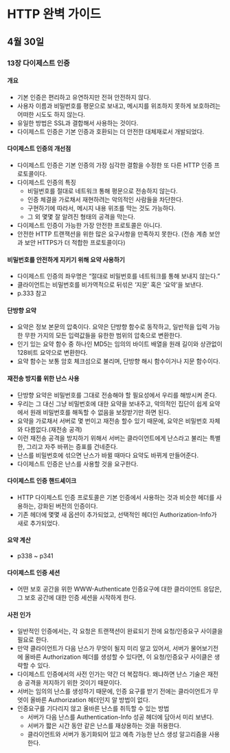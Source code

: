 # HTTP 완벽 가이드

## 4월 30일

### 13장 다이제스트 인증

#### 개요
- 기본 인증은 편리하고 유연하지만 전혀 안전하지 않다.
- 사용자 이름과 비밀번호를 평문으로 보내고, 메시지를 위조하지 못하게 보호하려는 어떠한 시도도 하지 않는다.
- 유일한 방법은 SSL과 결합해서 사용하는 것이다.
- 다이제스트 인증은 기본 인증과 호환되는 더 안전한 대체재로서 개발되었다.

#### 다이제스트 인증의 개선점
- 다이제스트 인증은 기본 인증의 가장 심각한 결함을 수정한 또 다른 HTTP 인증 프로토콜이다.
- 다이제스트 인증의 특징
    - 비밀번호를 절대로 네트워크 통해 평문으로 전송하지 않는다.
    - 인증 체결을 가로채서 재현하려는 악의적인 사람들을 차단한다.
    - 구현하기에 따라서, 메시지 내용 위조를 막는 것도 가능하다.
    - 그 외 몇몇 잘 알려진 형태의 공격을 막는다.
- 다이제스트 인증이 가능한 가장 안전한 프로토콜은 아니다.
- 안전한 HTTP 트랜잭션을 위한 많은 요구사항을 만족하지 못한다. (전송 계층 보안과 보안 HTTPS가 더 적합한 프로토콜이다)

#### 비밀번호를 안전하게 지키기 위해 요약 사용하기
- 다이제스트 인증의 좌우명은 “절대로 비밀번호를 네트워크를 통해 보내지 않는다.”
- 클라이언트는 비밀번호를 비가역적으로 뒤섞은 ‘지문’ 혹은  ‘요약’을 보낸다.
- p.333 참고

#### 단방향 요약
- 요약은 정보 본문의 압축이다. 요약은 단방향 함수로 동작하고, 일반적을 입력 가능한 무한 가지의 모든 입력값들을 유한한 범위의 압축으로 변환한다.
- 인기 있는 요약 함수 중 하나인 MD5는 임의의 바이트 배열을 원래 길이와 상관없이 128비트 요약으로 변환한다.
- 요약 함수는 보통 암호 체크섬으로 불리며, 단방향 해시 함수이거나 지문 함수이다.

#### 재전송 방지를 위한 난스 사용
- 단방향 요약은 비밀번호를 그대로 전송해야 할 필요성에서 우리를 해방시켜 준다.
- 우리는 그 대신 그냥 비밀번호에 대한 요약을 보내주고, 악의적인 집단이 쉽게 요약에서 원래 비밀번호를 해독할 수 없음을 보장받기만 하면 된다.
- 요약을 가로채서 서버로 몇 번이고 재전송 할수 있기 때문에, 요약은 비밀번호 자체와 다름없다.(재전송 공격)
- 이런 재전송 공격을 방지하기 위해서 서버는 클라이언트에게 난스라고 불리는 특별한, 그리고 자주 바뀌는 증표를 건네준다.
- 난스를 비밀번호에 섞으면 난스가 바뀔 때마다 요약도 바뀌게 만들어준다.
- 다이제스트 인증은 난스를 사용할 것을 요구한다.

#### 다이제스트 인증 핸드셰이크
- HTTP 다이제스트 인증 프로토콜은 기본 인증에서 사용하는 것과 비슷한 헤더를 사용하는, 강화된 버전의 인증이다.
- 기존 헤더에 몇몇 새 옵션이 추가되었고, 선택적인 헤더인 Authorization-Info가 새로 추가되었다.

#### 요약 계산
- p338 ~ p341

#### 다이제스트 인증 세션
- 어떤 보호 공간을 위한 WWW-Authenticate 인증요구에 대한 클라이언트 응답은, 그 보호 공간에 대한 인증 세션을 시작하게 한다.

#### 사전 인가
- 일반적인 인증에서는, 각 요청은 트랜잭션이 완료되기 전에 요청/인증요구 사이클을 필요로 한다.
- 만약 클라이언트가 다음 난스가 무엇이 될지 미리 알고 있어서, 서버가 물어보기전에 올바른 Authorization 헤더를 생성할 수 있다면, 이 요청/인증요구 사이클은 생략할 수 있다.
- 다이제스트 인증에서의 사전 인가는 약간 더 복잡하다. 왜냐하면 난스 기술은 재전송 공격을 저지하기 위한 것이기 때문이다.
- 서버는 임의의 난스를 생성하기 때문에, 인증 요구를 받기 전에는 클라이언트가 무엇이 올바른 Authorization 헤더인지 알 방법이 없다.
- 인증요구를 기다리지 않고 올바른 난스를 취득할 수 있는 방법
    - 서버가 다음 난스를 Authentication-Info 성공 헤더에 담아서 미리 보낸다.
    - 서버가 짧은 시간 동안 같은 난스를 재상용하는 것을 허용한다.
    - 클라이언트와 서버가 동기화되어 있고 예측 가능한 난스 생성 알고리즘을 사용한다.

